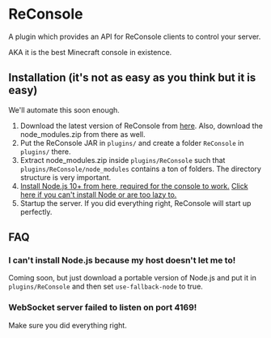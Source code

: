 # ReConsole

A plugin which provides an API for ReConsole clients to control your server.

AKA it is the best Minecraft console in existence.

## Installation (it's not as easy as you think but it is easy)

We'll automate this soon enough.

1. Download the latest version of ReConsole from [here](https://github.com/retrixe/reconsole/releases). Also, download the node_modules.zip from there as well.
2. Put the ReConsole JAR in `plugins/` and create a folder `ReConsole` in `plugins/` there.
3. Extract node_modules.zip inside `plugins/ReConsole` such that `plugins/ReConsole/node_modules` contains a ton of folders. The directory structure is very important.
4. [Install Node.js 10+ from here, required for the console to work.](https://nodejs.com/en/download) [Click here if you can't install Node or are too lazy to.](https://github.com/retrixe/reconsole/blob/master/README.md#FAQ)
5. Startup the server. If you did everything right, ReConsole will start up perfectly.

## FAQ

### I can't install Node.js because my host doesn't let me to!

Coming soon, but just download a portable version of Node.js and put it in `plugins/ReConsole` and then set `use-fallback-node` to true.

### WebSocket server failed to listen on port 4169!

Make sure you did everything right.
